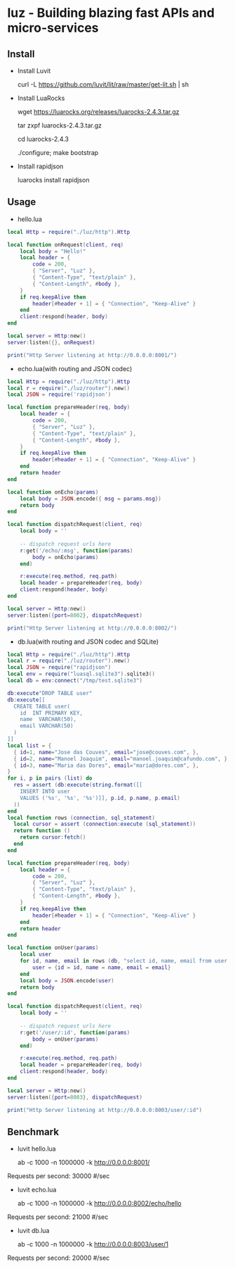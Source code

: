 # luz - Building blazing fast APIs and micro-services

## Install
- Install Luvit

    curl -L https://github.com/luvit/lit/raw/master/get-lit.sh | sh

- Install LuaRocks

    wget https://luarocks.org/releases/luarocks-2.4.3.tar.gz

    tar zxpf luarocks-2.4.3.tar.gz

    cd luarocks-2.4.3

    ./configure; make bootstrap

- Install rapidjson

    luarocks install rapidjson

## Usage
- hello.lua
```Lua
local Http = require("./luz/http").Http

local function onRequest(client, req)
	local body = "Hello!"
	local header = {
		code = 200,
		{ "Server", "Luz" },
		{ "Content-Type", "text/plain" },
		{ "Content-Length", #body },
	}
	if req.keepAlive then
		header[#header + 1] = { "Connection", "Keep-Alive" }
	end
	client:respond(header, body)
end

local server = Http:new()
server:listen({}, onRequest)

print("Http Server listening at http://0.0.0.0:8001/")
```

- echo.lua(with routing and JSON codec)
```Lua
local Http = require("./luz/http").Http
local r = require("./luz/router").new()
local JSON = require('rapidjson')

local function prepareHeader(req, body)
	local header = {
		code = 200,
		{ "Server", "Luz" },
		{ "Content-Type", "text/plain" },
		{ "Content-Length", #body },
	}
	if req.keepAlive then
		header[#header + 1] = { "Connection", "Keep-Alive" }
	end
	return header
end

local function onEcho(params)
	local body = JSON.encode({ msg = params.msg})
	return body
end

local function dispatchRequest(client, req)
	local body = ''
	
	-- dispatch request urls here
	r:get('/echo/:msg', function(params)
		body = onEcho(params)
	end)

	r:execute(req.method, req.path)
	local header = prepareHeader(req, body)
	client:respond(header, body)
end

local server = Http:new()
server:listen({port=8002}, dispatchRequest)

print("Http Server listening at http://0.0.0.0:8002/")
```

- db.lua(with routing and JSON codec and SQLite)
```Lua
local Http = require("./luz/http").Http
local r = require("./luz/router").new()
local JSON = require("rapidjson")
local env = require("luasql.sqlite3").sqlite3()
local db = env:connect("/tmp/test.sqlite3")

db:execute"DROP TABLE user"
db:execute[[
  CREATE TABLE user(
    id  INT PRIMARY KEY,
    name  VARCHAR(50),
    email VARCHAR(50)
  )
]]
local list = {
  { id=1, name="Jose das Couves", email="jose@couves.com", },
  { id=2, name="Manoel Joaquim", email="manoel.joaquim@cafundo.com", },
  { id=3, name="Maria das Dores", email="maria@dores.com", },
}
for i, p in pairs (list) do
  res = assert (db:execute(string.format([[
    INSERT INTO user
    VALUES ('%s', '%s', '%s')]], p.id, p.name, p.email)
  ))
end
local function rows (connection, sql_statement)
  local cursor = assert (connection:execute (sql_statement))
  return function ()
    return cursor:fetch()
  end
end

local function prepareHeader(req, body)
	local header = {
		code = 200,
		{ "Server", "Luz" },
		{ "Content-Type", "text/plain" },
		{ "Content-Length", #body },
	}
	if req.keepAlive then
		header[#header + 1] = { "Connection", "Keep-Alive" }
	end
	return header
end

local function onUser(params)
	local user
	for id, name, email in rows (db, "select id, name, email from user where id = "..params.id) do
		user = {id = id, name = name, email = email}
	end
	local body = JSON.encode(user)
	return body
end

local function dispatchRequest(client, req)
	local body = ''
	
	-- dispatch request urls here
	r:get('/user/:id', function(params)
		body = onUser(params)
	end)

	r:execute(req.method, req.path)
	local header = prepareHeader(req, body)
	client:respond(header, body)
end

local server = Http:new()
server:listen({port=8003}, dispatchRequest)

print("Http Server listening at http://0.0.0.0:8003/user/:id")
```

## Benchmark
- luvit hello.lua

    ab -c 1000 -n 1000000 -k http://0.0.0.0:8001/

Requests per second: 30000 #/sec

- luvit echo.lua

    ab -c 1000 -n 1000000 -k http://0.0.0.0:8002/echo/hello

Requests per second: 21000 #/sec

- luvit db.lua

    ab -c 1000 -n 1000000 -k http://0.0.0.0:8003/user/1

Requests per second: 20000 #/sec